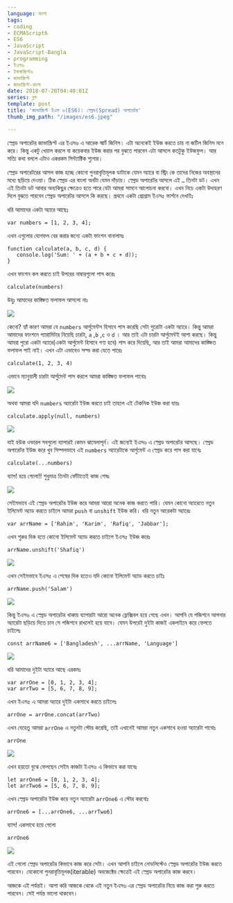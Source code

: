 ```yaml
---
language: বাংলা
tags:
- coding
- ECMAScript6
- ES6
- JavaScript
- JavaScript-Bangla
- programming
- ইএস৬
- ইকমাস্ক্রিপ্ট৬
- জাভাস্ক্রিপ্ট
- জাভাস্ক্রিপ্ট-বাংলা
date: 2018-07-20T04:40:01Z
series: ব্লগ
template: post
title: 'জাভাস্ক্রিপ্ট ইএস ৬(ES6): স্প্রেড(Spread) অপারেটর'
thumb_img_path: "/images/es6.jpeg"

---
```

স্প্রেড অপারেটর জাভাস্ক্রিপ্ট এর ইএস৬ এ আরেক স্মার্ট জিনিস। এটা অনেকেই ইউজ করতে চায় না জটিল জিনিস মনে করে। কিন্তু একটু খেয়াল করলে বা কয়েকবার ইউজ করার পর বুঝতে পারবেন এটা আসলে কতটুকু ইউজফুল। আর সত্যি কথা বললে এটাও একরকম সিন্ট্যাক্টিক শ্যুগার।

স্প্রেড অপারেটরের আসল কাজ হচ্ছে কোনো পুনরাবৃত্তিমূলক ডাটাকে যেমন অ্যারে বা স্ট্রিং কে তাদের নিজের অবস্থানের মধ্যে ছড়িয়ে দেওয়া। ঠিক স্প্রেড এর বাংলা অর্থটা যেমন দাঁড়ায়। স্প্রেড অপারেটর আসলে এই `…` তিনটা ডট। এখন এই তিনটা ডট আবার অন্যকিছুর ক্ষেত্রেও হতে পারে যেটা আমরা সামনে আলোচনা করবো। এখন নিচে একটা উদাহরণ দিলে বুঝতে পারবেন স্প্রেড অপারেটর আসলে কি করছে। প্রথমে একটা প্রোগ্রাম ইএস৫ ভার্শনে দেখাইঃ

ধরি আমাদের একটা অ্যারে আছেঃ

    var numbers = [1, 2, 3, 4];

এখন এগুলোর যোগফল বের করার জন্যে একটা ফাংশন বানালামঃ

    function calculate(a, b, c, d) {
       console.log('Sum: ' + (a + b + c + d));
    }

এখন ফাংশন কল করতে চাই উপরের নাম্বারগুলো পাস করেঃ

    calculate(numbers)

উহুঃ আমাদের কাঙ্ক্ষিত ফলাফল আসলো নাঃ

![](https://cdn-images-1.medium.com/max/800/1*covPsBBTK6j5SnsbP1Hbcg.png)

কেনো? হ্যাঁ কারণ আমরা যে `numbers` আর্গুমেন্টস হিসাবে পাস করেছি সেটা পুরোটা একটা অ্যারে। কিন্তু আমরা আমাদের ফাংশনে প্যারামিটার নিয়েছি চারটা, `a` ,`b` ,`c` ও `d` । আর তাই এটা চারটা আর্গুমেন্টই আশা করছে। কিন্তু আমরা পুরো একটা অ্যারে(একটা আর্গুমেন্ট হিসাবে গণ্য হবে) পাস করে দিয়েছি, আর তাই আমরা আমাদের কাঙ্ক্ষিত ফলাফল পাই নাই। এখন এটা এভাবেও সল্ভ করা যেতে পারেঃ

    calculate(1, 2, 3, 4)

এভাবে ম্যানুয়ালী চারটা আর্গুমেন্ট পাস করলে আমরা কাঙ্ক্ষিত ফলাফল পাবোঃ

![](https://cdn-images-1.medium.com/max/800/1*BbypYCaw-JmZD4coV10kSQ.png)

অথবা আমরা যদি `numbers` অ্যারেটা ইউজ করতে চাই তাহলে এই টেকনিক ইউজ করা যায়ঃ

    calculate.apply(null, numbers)

![](https://cdn-images-1.medium.com/max/800/1*1SIyF_6NydnEBZc4RW2tGg.png)

যাই হউক ওভারল সবগুলো ব্যাপারই কেমন ঝামেলাপূর্ন। এই জন্যেই ইএস৬ এ স্প্রেড অপারেটর আসছে। স্প্রেড অপারেটর ইউজ করে খুব সিম্পলভাবে এই `numbers` অ্যারেটাকে আর্গুমেন্ট এ স্প্রেড করে পাস করা যাবেঃ

    calculate(...numbers)

ব্যাস! হয়ে গেলো!! শুধুমাত্র তিনটা ফোঁটাতেই কাজ শেষঃ

![](https://cdn-images-1.medium.com/max/800/1*3rqOt8mU2HaC9K9K7CJE9A.png)

সেইমভাবে এই স্প্রেড অপারেটর ইউজ করে আমরা আরো অনেক কাজ করতে পারি। যেমন কোনো অ্যারেতে নতুন ইলিমেন্ট অ্যাড করতে চাইলে আমরা `push` বা `unshift` ইউজ করি। ধরি নতুন আরেকটা অ্যারেঃ

    var arrName = ['Rahim', 'Karim', 'Rafiq', 'Jabbar'];

এখন শুরুর দিক হতে কোনো ইলিমেন্ট অ্যাড করতে চাইলে ইএস৫ ইউজ করেঃ

    arrName.unshift('Shafiq')

![](https://cdn-images-1.medium.com/max/800/1*Kb_Z5PzWG-PspJ4_uAr-og.png)

এখন সেইমভাবে ইএস৫ এ শেষের দিক হতেও যদি কোনো ইলিমেন্ট অ্যাড করতে চাইঃ

    arrName.push('Salam')

![](https://cdn-images-1.medium.com/max/800/1*nRJNEW01mCr_tzlKRs-8Ng.png)

কিন্তু ইএস৬ এ স্প্রেড অপারেটর থাকায় ব্যাপারটা আরো অনেক ফ্লেক্সিবল হয়ে গেছে এখন। আপনি যে পজিশনে আপনার অ্যারেটা ছড়িয়ে দিতে চান সে পজিশনে রাখলেই হয়ে যাবে। যেমন উপরেই দুইটা কাজই একলাইনে করে ফেলতে চাইলেঃ

    const arrName6 = ['Bangladesh', ...arrName, 'Language']

![](https://cdn-images-1.medium.com/max/800/1*Fy2-XUMOqLDadvegza4jfQ.png)

ধরি আমাদের দুইটা অ্যারে আছে এরকমঃ

    var arrOne = [0, 1, 2, 3, 4];
    var arrTwo = [5, 6, 7, 8, 9];

এখন ইএস৫ এ আমরা অ্যারে দুইটা একসাথে করতে চাইলেঃ

    arrOne = arrOne.concat(arrTwo)

এখন যেহেতু আমরা `arrOne` এ নতুনটা স্টোর করেছি, তাই এখানেই আমরা নতুন একসাথে হওয়া অ্যারেটা পাবোঃ

    arrOne

![](https://cdn-images-1.medium.com/max/800/1*YE4rAauLgXm1SjV2vv68Pg.png)

এখন হয়তো বুঝে ফেলছেন সেইম কাজটা ইএস৬ এ কিভাবে করা যাবেঃ

    let arrOne6 = [0, 1, 2, 3, 4];
    let arrTwo6 = [5, 6, 7, 8, 9];

এখন স্প্রেড অপারেটর ইউজ করে নতুন অ্যারেটা `arrOne6` এ স্টোর করবোঃ

    arrOne6 = [...arrOne6, ...arrTwo6]

ব্যাস! একসাথে হয়ে গেলো

    arrOne6

![](https://cdn-images-1.medium.com/max/800/1*H0RJqn8EjDFcnFzdtyUyuQ.png)

এই গেলো স্প্রেড অপারেটর কিভাবে কাজ করে সেটা। এখন আপনি চাইলে নোডলিস্টেও স্প্রেড অপারেটর ইউজ করতে পারবেন। যেকোনো পুনরাবৃত্তিমূলক(iterable) অবজেক্টের ক্ষেত্রেই এই স্প্রেড অপারেটর কাজ করবে।

আজকে এই পর্যন্তই। আশা করি আজকে থেকে এই নতুন ইএস৬ এর স্প্রেড অপারেটর নিয়ে কাজ করা শুরু করতে পারবেন। সেই পর্যন্ত ভালো থাকবেন।